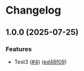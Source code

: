 # Changelog

## 1.0.0 (2025-07-25)


### Features

* Test3 ([#4](https://github.com/sdfdsfsfd/rlspls4/issues/4)) ([ed48f09](https://github.com/sdfdsfsfd/rlspls4/commit/ed48f09e879ec58a7297296399ba1a065c241b17))
